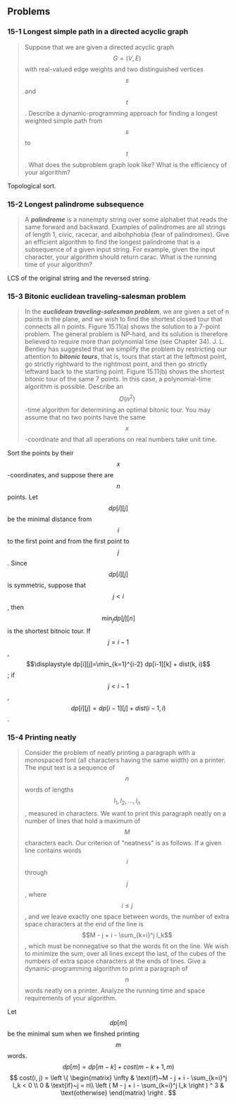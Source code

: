 ## Problems

### 15-1 Longest simple path in a directed acyclic graph

> Suppose that we are given a directed acyclic graph $$G = (V, E)$$ with real-valued edge weights and two distinguished vertices $$s$$ and $$t$$ . Describe a dynamic-programming approach for finding a longest weighted simple path from $$s$$ to $$t$$ . What does the subproblem graph look like? What is the efficiency of your algorithm?

Topological sort.

### 15-2 Longest palindrome subsequence

> A __*palindrome*__ is a nonempty string over some alphabet that reads the same forward and backward. Examples of palindromes are all strings of length 1, civic, racecar, and aibohphobia (fear of palindromes). 
> Give an efficient algorithm to find the longest palindrome that is a subsequence of a given input string. For example, given the input character, your algorithm should return carac. What is the running time of your algorithm?

LCS of the original string and the reversed string.

### 15-3 Bitonic euclidean traveling-salesman problem

> In the __*euclidean traveling-salesman problem*__, we are given a set of n points in the plane, and we wish to find the shortest closed tour that connects all n points. Figure 15.11(a) shows the solution to a 7-point problem. The general problem is NP-hard, and its solution is therefore believed to require more than polynomial time (see Chapter 34).
J. L. Bentley has suggested that we simplify the problem by restricting our attention to __*bitonic tours*__, that is, tours that start at the leftmost point, go strictly rightward to the rightmost point, and then go strictly leftward back to the starting point. Figure 15.11(b) shows the shortest bitonic tour of the same 7 points. In this case, a polynomial-time algorithm is possible.
Describe an $$O(n^2)$$-time algorithm for determining an optimal bitonic tour. You may assume that no two points have the same $$x$$-coordinate and that all operations on real numbers take unit time.

Sort the points by their $$x$$-coordinates, and suppose there are $$n$$ points. Let $$dp[i][j]$$ be the minimal distance from $$i$$ to the first point and from the first point to $$j$$. Since $$dp[i][j]$$ is symmetric, suppose that $$j < i$$, then $$\displaystyle \min_{j} dp[j][n]$$ is the shortest bitnoic tour. If $$j=i-1$$, $$\displaystyle dp[i][j]=\min_{k=1}^{i-2} dp[i-1][k] + dist(k, i)$$; if $$j<i-1$$, $$dp[i][j] = dp[i-1][j] + dist(i - 1, i)$$.

### 15-4 Printing neatly

> Consider the problem of neatly printing a paragraph with a monospaced font (all characters having the same width) on a printer. The input text is a sequence of $$n$$ words of lengths $$l_1, l_2, \dots , l_n$$, measured in characters. We want to print this paragraph neatly on a number of lines that hold a maximum of $$M$$ characters each. Our criterion of "neatness" is as follows. If a given line contains words $$i$$ through $$j$$, where $$i \le j$$ , and we leave exactly one space between words, the number of extra space characters at the end of the line is $$M - j + i - \sum_{k=i}^j l_k$$, which must be nonnegative so that the words fit on the line. We wish to minimize the sum, over all lines except the last, of the cubes of the numbers of extra space characters at the ends of lines. Give a dynamic-programming algorithm to print a paragraph of $$n$$ words neatly on a printer. Analyze the running time and space requirements of your algorithm.

Let $$dp[m]$$ be the minimal sum when we finshed printing $$m$$ words. 
$$
dp[m] = dp[m-k] + cost(m-k+1, m)
$$$$
cost(i, j) = \left \{ 
\begin{matrix}
\infty & \text{if}~M - j + i - \sum_{k=i}^j l_k < 0 \\
0 & \text{if}~j = n\\
\left ( M - j + i - \sum_{k=i}^j l_k \right ) ^ 3 & \text{otherwise}
\end{matrix}
\right .
$$


